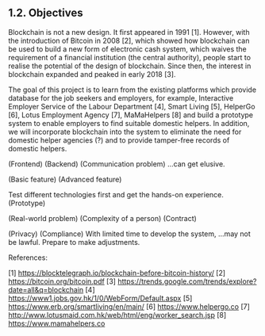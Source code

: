 ## 1.2. Objectives

Blockchain is not a new design.
It first appeared in 1991 [1].
However, with the introduction of Bitcoin in 2008 [2], which showed how blockchain can be used to build a new form of electronic cash system, which waives the requirement of a financial institution (the central authority), people start to realise the potential of the design of blockchain.
Since then, the interest in blockchain expanded and peaked in early 2018 [3].

The goal of this project is to learn from the existing platforms which provide database for the job seekers and employers, for example, Interactive Employer Service of the Labour Department [4], Smart Living [5], HelperGo [6], Lotus Employment Agency [7], MaMaHelpers [8] and build a prototype system to enable employers to find suitable domestic helpers.
In addition, we will incorporate blockchain into the system to eliminate the need for domestic helper agencies (?) and to provide tamper-free records of domestic helpers.

(Frontend)
(Backend)
(Communication problem)
...can get elusive.

(Basic feature)
(Advanced feature)

Test different technologies first and get the hands-on experience.
(Prototype)

(Real-world problem)
(Complexity of a person)
(Contract)

(Privacy)
(Compliance)
With limited time to develop the system, ...may not be lawful.
Prepare to make adjustments.

References:

[1] <https://blocktelegraph.io/blockchain-before-bitcoin-history/>
[2] <https://bitcoin.org/bitcoin.pdf>
[3] <https://trends.google.com/trends/explore?date=all&q=blockchain>
[4] <https://www1.jobs.gov.hk/1/0/WebForm/Default.aspx>
[5] <https://www.erb.org/smartliving/en/main/>
[6] <https://www.helpergo.co>
[7] <http://www.lotusmaid.com.hk/web/html/eng/worker_search.jsp>
[8] <https://www.mamahelpers.co>

